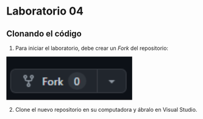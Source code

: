 # Laboratorio 04

## Clonando el código

1. Para iniciar el laboratorio, debe crear un *Fork* del repositorio:

![fork button](images/fork.png)

2. Clone el nuevo repositorio en su computadora y ábralo en Visual Studio.
